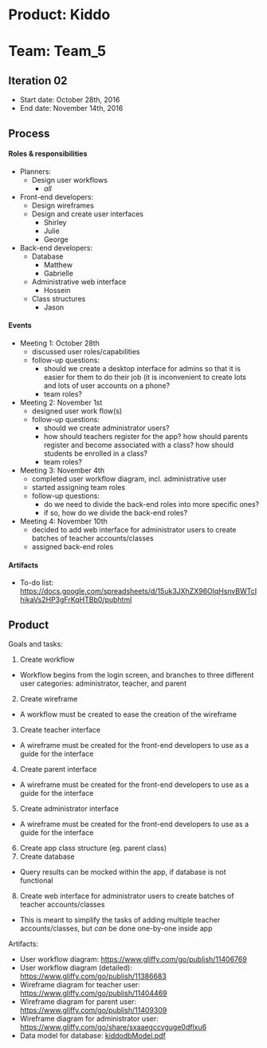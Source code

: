 # Product: Kiddo
# Team: Team_5

## Iteration 02

 * Start date: October 28th, 2016
 * End date: November 14th, 2016
 
## Process

#### Roles & responsibilities

* Planners:
  * Design user workflows
    * *all*
* Front-end developers:
  * Design wireframes
  * Design and create user interfaces
    * Shirley
    * Julie
    * George
* Back-end developers:
  * Database
    * Matthew
    * Gabrielle
  * Administrative web interface
    * Hossein
  * Class structures
    * Jason


#### Events

 * Meeting 1: October 28th
   * discussed user roles/capabilities
   * follow-up questions:
     * should we create a desktop interface for admins so that it is easier for them to do their job (it is inconvenient to create lots and lots of user accounts on a phone?
     * team roles?
 * Meeting 2: November 1st
   * designed user work flow(s)
   * follow-up questions:
     * should we create administrator users?
     * how should teachers register for the app? how should parents register and become associated with a class? how should students be enrolled in a class?
     * team roles?
 * Meeting 3: November 4th
   * completed user workflow diagram, incl. administrative user
   * started assigning team roles
   * follow-up questions:
     * do we need to divide the back-end roles into more specific ones?
     * if so, how do we divide the back-end roles?
 * Meeting 4: November 10th
   * decided to add web interface for administrator users to create batches of teacher accounts/classes
   * assigned back-end roles

#### Artifacts

 * To-do list: https://docs.google.com/spreadsheets/d/15uk3JXhZX96OlqHsnvBWTcIhikaVs2HP3gFrKqHTBb0/pubhtml


## Product

Goals and tasks:
 
 1. Create workflow
   * Workflow begins from the login screen, and branches to three different user categories: administrator, teacher, and parent
 2. Create wireframe
   * A workflow must be created to ease the creation of the wireframe
 3. Create teacher interface
   * A wireframe must be created for the front-end developers to use as a guide for the interface
 4. Create parent interface
   * A wireframe must be created for the front-end developers to use as a guide for the interface
 5. Create administrator interface
   * A wireframe must be created for the front-end developers to use as a guide for the interface
 6. Create app class structure (eg. parent class)
 7. Create database
   * Query results can be mocked within the app, if database is not functional
 8. Create web interface for administrator users to create batches of teacher accounts/classes
   * This is meant to simplify the tasks of adding multiple teacher accounts/classes, but *can* be done one-by-one inside app

Artifacts:

 * User workflow diagram: https://www.gliffy.com/go/publish/11406769
 * User workflow diagram (detailed): https://www.gliffy.com/go/publish/11386683
 * Wireframe diagram for teacher user: https://www.gliffy.com/go/publish/11404469
 * Wireframe diagram for parent user: https://www.gliffy.com/go/publish/11409309
 * Wireframe diagram for administrator user: https://www.gliffy.com/go/share/sxaaegccvguge0dflxu6
 * Data model for database: [kiddodbModel.pdf](kiddodbModel.pdf)
